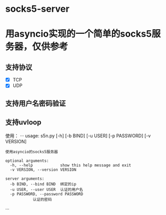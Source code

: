 # socks5-server

# 用asyncio实现的一个简单的socks5服务器，仅供参考

## 支持协议
- [x] TCP
- [x] UDP
	
## 支持用户名密码验证
## 支持uvloop

使用：
···
	usage: s5n.py [-h] [-b BIND] [-u USER] [-p PASSWORD] [-v VERSION]

	使用asyncio的socks5服务器

	optional arguments:
	  -h, --help            show this help message and exit
	  -v VERSION, --version VERSION

	server arguments:
	  -b BIND, --bind BIND  绑定的ip
	  -u USER, --user USER  认证的用户名
	  -p PASSWORD, --password PASSWORD
				认证的密码
···
